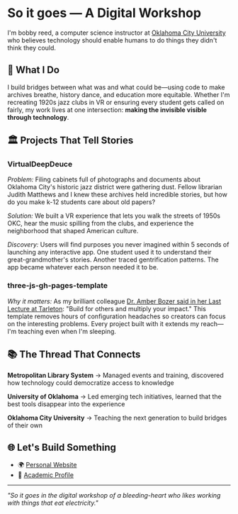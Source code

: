 # So it goes — A Digital Workshop

I'm bobby reed, a computer science instructor at [Oklahoma City University](https://www.okcu.edu/faculty/bobby-reed-m-s) who believes technology should enable humans to do things they didn't think they could.

## 🎯 What I Do

I build bridges between what was and what could be—using code to make archives breathe, history dance, and education more equitable. Whether I'm recreating 1920s jazz clubs in VR or ensuring every student gets called on fairly, my work lives at one intersection: **making the invisible visible through technology**.

## 🏛️ Projects That Tell Stories

### VirtualDeepDeuce
*Problem:* Filing cabinets full of photographs and documents about Oklahoma City's historic jazz district were gathering dust. Fellow librarian Judith Matthews and I knew these archives held incredible stories, but how do you make k-12 students care about old papers?

*Solution:* We built a VR experience that lets you walk the streets of 1950s OKC, hear the music spilling from the clubs, and experience the neighborhood that shaped American culture. 

*Discovery:* Users will find purposes you never imagined within 5 seconds of launching any interactive app. One student used it to understand their great-grandmother's stories. Another traced gentrification patterns. The app became whatever each person needed it to be.

### three-js-gh-pages-template
*Why it matters:* As my brilliant colleague [Dr. Amber Bozer said in her Last Lecture at Tarleton](https://www.tarleton.edu/news/tarleton-states-dr-amber-harris-bozer-to-present-last-lecture/): "Build for others and multiply your impact." This template removes hours of configuration headaches so creators can focus on the interesting problems. Every project built with it extends my reach—I'm teaching even when I'm sleeping.

## 📚 The Thread That Connects

**Metropolitan Library System** → Managed events and training, discovered how technology could democratize access to knowledge

**University of Oklahoma** → Led emerging tech initiatives, learned that the best tools disappear into the experience

**Oklahoma City University** → Teaching the next generation to build bridges of their own

## 🌐 Let's Build Something

- 🌍 [Personal Website](https://abobbyreed.com/)
- 🏫 [Academic Profile](https://www.okcu.edu/faculty/bobby-reed-m-s)

---

*"So it goes in the digital workshop of a bleeding-heart who likes working with things that eat electricity."*
